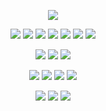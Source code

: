 <p align="center">
  <a href="https://github.com/DenverCoder1/readme-typing-svg"><img src="https://readme-typing-svg.herokuapp.com?lines=Hello,+I'm+Pete.;I+love+learning.;I+love+creating.;I+love+Data+Structures.;&center=true&width=500&height=50"></a>
</p>

<p>
<div align="center">
  <img src="https://img.shields.io/badge/JavaScript-000000.svg?style=for-the-badge&logo=javascript&logoColor=F7E017">
  <img src="https://img.shields.io/badge/HTML5-F26624.svg?style=for-the-badge&logo=html5&logoColor=white">
  <img src="https://img.shields.io/badge/CSS-2465F1.svg?style=for-the-badge&logo=CSS3&logoColor=white">
  <img src="https://img.shields.io/badge/C Sharp-3670A0?style=for-the-badge&logo=csharp&logoColor=ffdd54">
  <img src="https://img.shields.io/badge/C++-4970A0?style=for-the-badge&logo=cplusplus&logoColor=ffdd54">
  <img src="https://img.shields.io/badge/Java-FF7F00.svg?style=for-the-badge&logo=coffeescript&logoColor=white">
  <img src="https://img.shields.io/badge/Python-3670A0?style=for-the-badge&logo=python&logoColor=ffdd54">
</div>
</p>

<p>
<div align="center">
  <img src="https://img.shields.io/badge/React-088EFC.svg?style=for-the-badge&logo=react&logoColor=black">
  <img src="https://img.shields.io/badge/.NET-A020F0.svg?style=for-the-badge&logo=dotnet&logoColor=white">
  <img src="https://img.shields.io/badge/Node.js-228B22.svg?style=for-the-badge&logo=nodedotjs&logoColor=black">
</div>
</p>

<p>
<div align="center">
  <img src="https://img.shields.io/badge/Visual Studio Code-088EFC.svg?style=for-the-badge&logo=visualstudiocode&logoColor=black">
  <img src="https://img.shields.io/badge/Visual Studio-A020F0.svg?style=for-the-badge&logo=visualstudio&logoColor=black">
  <img src="https://img.shields.io/badge/Eclipse IDE-F26624.svg?style=for-the-badge&logo=eclipseide&logoColor=black">
  <img src="https://img.shields.io/badge/Apache NetBeans IDE-87CEFA.svg?style=for-the-badge&logo=apachenetbeanside&logoColor=black">
  
</div>
</p>

<p>
<div align="center">
 <a href="https://www.instagram.com/ctrlaltdepete/" target="_blank"><img src="https://img.shields.io/badge/Instagram-000000.svg?style=for-the-badge&logo=instagram&logoColor=FF007F"></a> 
 <a href="https://stackoverflow.com/users/22630534/elitepete" target="_blank"><img src="https://img.shields.io/badge/Stack Overflow-000000.svg?style=for-the-badge&logo=stackoverflow&logoColor=FF007F"></a>
 <a href="https://twitter.com/elitep3t3" target="_blank"><img src="https://img.shields.io/badge/Twitter-000000.svg?style=for-the-badge&logo=x&logoColor=FF007F"></a>
  
</div>
</p> 
